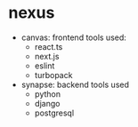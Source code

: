 # nexus

- canvas: frontend
    tools used: 
    - react.ts
    - next.js
    - eslint
    - turbopack
- synapse: backend
    tools used
    - python
    - django
    - postgresql